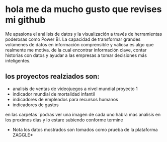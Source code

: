 # hola me da mucho gusto que revises mi github
Me apasiona el análisis de datos y la visualización a través de herramientas poderosas como Power BI.
La capacidad de transformar grandes volúmenes de datos en información comprensible y valiosa es algo que realmente me motiva.
de la cual encontrar información clave, contar historias con datos y ayudar a las empresas a tomar decisiones más inteligentes.

## los proyectos realziados son:
- analisis de ventas de videojuegos a nivel mundial proyecto 1
- indicador mundial de mortalidad infantil
- indicadores de empleados para recursos humanos
- indicadores de gastos


en las carpetas ´podras ver una imagen de cada uno
habra mas analisis en los proximos dias y lo estare subiendo conforme termine


* Nota los datos mostrados son tomados como prueba de la plataforma ZAGGLE*